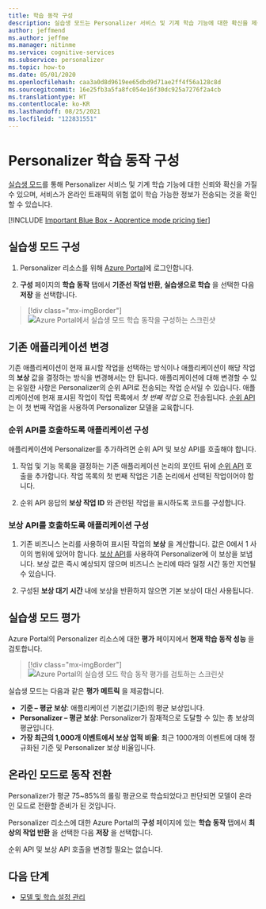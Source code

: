 ```yaml
---
title: 학습 동작 구성
description: 실습생 모드는 Personalizer 서비스 및 기계 학습 기능에 대한 확신을 제공하고, 서비스가 온라인 트래픽의 위험 없이 학습 가능한 정보를 전송하는 메트릭을 제공합니다.
author: jeffmend
ms.author: jeffme
ms.manager: nitinme
ms.service: cognitive-services
ms.subservice: personalizer
ms.topic: how-to
ms.date: 05/01/2020
ms.openlocfilehash: caa3a0d8d9619ee65dbd9d71ae2ff4f56a128c8d
ms.sourcegitcommit: 16e25fb3a5fa8fc054e16f30dc925a7276f2a4cb
ms.translationtype: HT
ms.contentlocale: ko-KR
ms.lasthandoff: 08/25/2021
ms.locfileid: "122831551"
---
```

# <a name="configure-the-personalizer-learning-behavior"></a>Personalizer 학습 동작 구성

[실습생 모드](concept-apprentice-mode.md)를 통해 Personalizer 서비스 및 기계 학습 기능에 대한 신뢰와 확신을 가질 수 있으며, 서비스가 온라인 트래픽의 위험 없이 학습 가능한 정보가 전송되는 것을 확인할 수 있습니다.

[!INCLUDE [Important Blue Box - Apprentice mode pricing tier](./includes/important-apprentice-mode.md)]

## <a name="configure-apprentice-mode"></a>실습생 모드 구성

1. Personalizer 리소스를 위해 [Azure Portal](https://portal.azure.com)에 로그인합니다.

1. **구성** 페이지의 **학습 동작** 탭에서 **기준선 작업 반환, 실습생으로 학습** 을 선택한 다음 **저장** 을 선택합니다.

> [!div class="mx-imgBorder"]
> ![Azure Portal에서 실습생 모드 학습 동작을 구성하는 스크린샷](media/settings/configure-learning-behavior-azure-portal.png)

## <a name="changes-to-the-existing-application"></a>기존 애플리케이션 변경

기존 애플리케이션이 현재 표시할 작업을 선택하는 방식이나 애플리케이션이 해당 작업의 **보상** 값을 결정하는 방식을 변경해서는 안 됩니다. 애플리케이션에 대해 변경할 수 있는 유일한 사항은 Personalizer의 순위 API로 전송되는 작업 순서일 수 있습니다. 애플리케이션에 현재 표시된 작업이 작업 목록에서 _첫 번째 작업_ 으로 전송됩니다. [순위 API](https://westus2.dev.cognitive.microsoft.com/docs/services/personalizer-api/operations/Rank)는 이 첫 번째 작업을 사용하여 Personalizer 모델을 교육합니다.

### <a name="configure-your-application-to-call-the-rank-api"></a>순위 API를 호출하도록 애플리케이션 구성

애플리케이션에 Personalizer를 추가하려면 순위 API 및 보상 API를 호출해야 합니다.

1. 작업 및 기능 목록을 결정하는 기존 애플리케이션 논리의 포인트 뒤에 [순위 API](https://westus2.dev.cognitive.microsoft.com/docs/services/personalizer-api/operations/Rank) 호출을 추가합니다. 작업 목록의 첫 번째 작업은 기존 논리에서 선택된 작업이어야 합니다.

1. 순위 API 응답의 **보상 작업 ID** 와 관련된 작업을 표시하도록 코드를 구성합니다.

### <a name="configure-your-application-to-call-reward-api"></a>보상 API를 호출하도록 애플리케이션 구성

1. 기존 비즈니스 논리를 사용하여 표시된 작업의 **보상** 을 계산합니다. 값은 0에서 1 사이의 범위에 있어야 합니다. [보상 API](https://westus2.dev.cognitive.microsoft.com/docs/services/personalizer-api/operations/Reward)를 사용하여 Personalizer에 이 보상을 보냅니다. 보상 값은 즉시 예상되지 않으며 비즈니스 논리에 따라 일정 시간 동안 지연될 수 있습니다.

1. 구성된 **보상 대기 시간** 내에 보상을 반환하지 않으면 기본 보상이 대신 사용됩니다.

## <a name="evaluate-apprentice-mode"></a>실습생 모드 평가

Azure Portal의 Personalizer 리소스에 대한 **평가** 페이지에서 **현재 학습 동작 성능** 을 검토합니다.

> [!div class="mx-imgBorder"]
> ![Azure Portal의 실습생 모드 학습 동작 평가를 검토하는 스크린샷](media/settings/evaluate-apprentice-mode.png)

실습생 모드는 다음과 같은 **평가 메트릭** 을 제공합니다.
* **기준 – 평균 보상**: 애플리케이션 기본값(기준)의 평균 보상입니다.
* **Personalizer – 평균 보상**: Personalizer가 잠재적으로 도달할 수 있는 총 보상의 평균입니다.
* **가장 최근의 1,000개 이벤트에서 보상 업적 비율**: 최근 1000개의 이벤트에 대해 정규화된 기준 및 Personalizer 보상 비율입니다.

## <a name="switch-behavior-to-online-mode"></a>온라인 모드로 동작 전환

Personalizer가 평균 75~85%의 롤링 평균으로 학습되었다고 판단되면 모델이 온라인 모드로 전환할 준비가 된 것입니다.

Personalizer 리소스에 대한 Azure Portal의 **구성** 페이지에 있는 **학습 동작** 탭에서 **최상의 작업 반환** 을 선택한 다음 **저장** 을 선택합니다.

순위 API 및 보상 API 호출을 변경할 필요는 없습니다.

## <a name="next-steps"></a>다음 단계

* [모델 및 학습 설정 관리](how-to-manage-model.md)

